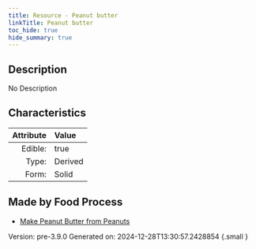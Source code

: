 ```yaml
---
title: Resource - Peanut butter
linkTitle: Peanut butter
toc_hide: true
hide_summary: true
---
```


## Description
No Description

## Characteristics

| Attribute      | Value |
|--------:|:------|
|Edible:|true|
|Type:|Derived|
|Form:|Solid|
 



## Made by Food Process

- [Make Peanut Butter from Peanuts](/docs/definitions/food/make-peanut-butter-from-peanuts)

    

Version: pre-3.9.0 Generated on: 2024-12-28T13:30:57.2428854
{.small }
